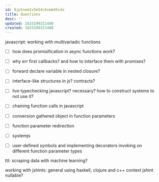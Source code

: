 ```yaml
---
id: 8jptnem1v5m54cbvmm45cds
title: Questions
desc: ''
updated: 1633199321480
created: 1633199321480
---
```


javascript:
 working with multivariadic functions
 - [ ] how does promisification in async functions work?

 - [ ] why err first callbacks? and how to interface them with promises?
 - [ ] forward declare variable in nested closure?
 - [ ] interface-like structures in js? contracts?
 - [ ] live typechecking javascript? necessary? how to construct systems to not use it?
 - [ ] chaining function calls in javascript
 - [ ] conversion gathered object in function parameters
 - [ ] function parameter redirection
 - [ ] systemjs
 - [ ] user-defined symbols and implementing decorators invoking on different function parameter types

ttt:
scraping data with machine learning?

working with jshints:
 general using haskell, clojure and c++ context
 jshint nullable?

